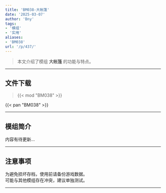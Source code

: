 ```yaml
---
title: 'BM038-大帐篷'
date: '2025-03-07'
author: 'Bny'
tags:
- '模组'
- '实用'
aliases:
- 'BM038'
url: '/p/437/'
---
```


> 本文介绍了模组 **大帐篷** 的功能与特点。

---

## 文件下载  

> {{< mod "BM038" >}}  

{{< pan "BM038" >}}  

---

## 模组简介

>  
内容有待更新...  

---

## 注意事项

>  
为避免损坏存档，使用前请备份游戏数据。  
可能与其他模组存在冲突，建议单独测试。  

---

